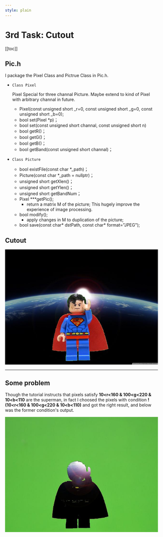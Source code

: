 ```yaml
---
style: plain
---
```

3rd Task: Cutout
===========

[[toc]]

## Pic.h

I package the Pixel Class and Pictrue Class in Pic.h.

+ `Class Pixel`
	
	Pixel Special for three channal  Picture. Maybe extend to kind of Pixel with arbitrary channal in future.
	
	+ Pixel(const unsigned short _r=0, const unsigned short _g=0, const unsigned short _b=0);
	+ bool set(Pixel *p)；
	+ bool set(const unsigned short channal, const unsigned short n)
	+ bool getR()；
	+ bool getG()；
	+ bool getB()；
	+ bool getBand(const unsigned short channal)；


+ `Class Picture`

	+ bool existFile(const char *_path)；
	+ Picture(const char *_path = nullptr)；
	+ unsigned short getXlen()；
	+ unsigned short getYlen()；
	+ unsigned short getBandNum；
	+ Pixel ***getPic();
		+ return a matrix M of the picture; This hugely improve the experience of image processing.
	+ bool modify();
		+ apply changes in M to duplication of the picture;
	+ bool save(const char* dstPath, const char* format="JPEG");

## Cutout

![output](output.jpg)

* * *

## Some problem

Though the tutorial instructs that pixels satisfy **10<r<160 & 100<g<220 & 10<b<110** are the superman, in fact I choosed the pixels with condition **! (10<r<160 & 100<g<220 & 10<b<110)** and got the right result, and below was the former condition's output.


![output2](output2.jpg)

